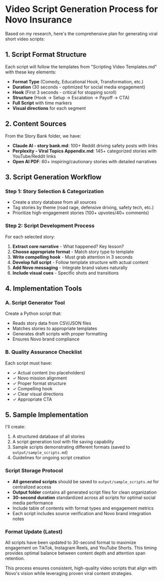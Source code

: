 # Video Script Generation Process for Novo Insurance

Based on my research, here's the comprehensive plan for generating viral short video scripts:

## 1. Script Format Structure
Each script will follow the templates from "Scripting Video Templates.md" with these key elements:
- **Format Type** (Comedy, Educational Hook, Transformation, etc.)
- **Duration** (30 seconds - optimized for social media engagement)
- **Hook** (First 3 seconds - critical for stopping scroll)
- **Structure** (Hook → Setup → Escalation → Payoff → CTA)
- **Full Script** with time markers
- **Visual directions** for each segment

## 2. Content Sources
From the Story Bank folder, we have:
- **Claude AI - story bank.md**: 100+ Reddit driving safety posts with links
- **Perplexity - Viral Topics Appendix.md**: 145+ categorized stories with YouTube/Reddit links
- **Open AI PDF**: 60+ inspiring/cautionary stories with detailed narratives

## 3. Script Generation Workflow

### Step 1: Story Selection & Categorization
- Create a story database from all sources
- Tag stories by theme (road rage, defensive driving, safety tech, etc.)
- Prioritize high-engagement stories (100+ upvotes/40+ comments)

### Step 2: Script Development Process
For each selected story:
1. **Extract core narrative** - What happened? Key lesson?
2. **Choose appropriate format** - Match story type to template
3. **Write compelling hook** - Must grab attention in 3 seconds
4. **Develop full script** - Follow template structure with actual content
5. **Add Novo messaging** - Integrate brand values naturally
6. **Include visual cues** - Specific shots and transitions

## 4. Implementation Tools

### A. Script Generator Tool
Create a Python script that:
- Reads story data from CSV/JSON files
- Matches stories to appropriate templates
- Generates draft scripts with proper formatting
- Ensures Novo brand compliance

### B. Quality Assurance Checklist
Each script must have:
- ✓ Actual content (no placeholders)
- ✓ Novo mission alignment
- ✓ Proper format structure
- ✓ Compelling hook
- ✓ Clear visual directions
- ✓ Appropriate CTA

## 5. Sample Implementation

I'll create:
1. A structured database of all stories
2. A script generation tool with file saving capability
3. Sample scripts demonstrating different formats (saved to `output/sample_scripts.md`)
4. Guidelines for ongoing script creation

### Script Storage Protocol
- **All generated scripts** should be saved to `output/sample_scripts.md` for centralized access
- **Output folder** contains all generated script files for clean organization
- **30-second duration** standardized across all scripts for optimal social media performance
- Include table of contents with format types and engagement metrics
- Each script includes source verification and Novo brand integration notes

### Format Update (Latest)
All scripts have been updated to 30-second format to maximize engagement on TikTok, Instagram Reels, and YouTube Shorts. This timing provides optimal balance between content depth and attention span retention.

This process ensures consistent, high-quality video scripts that align with Novo's vision while leveraging proven viral content strategies.